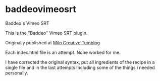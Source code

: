 baddeovimeosrt
==============

Baddeo´s Vimeo SRT

This is the "Baddeo" Vimeo SRT plugin. 

Originally published at [Milo Creative Tumblog](http://milocreative.tumblr.com/post/36815014570/how-to-add-subtitles-to-vimeo "Milo Creative Tumblog")

Each index.html file is an attempt. None worked for me.

I have corrected the original syntax, put all ingredients of the recipe in a single file and in the last attempts Including some of the things i needed personally.
